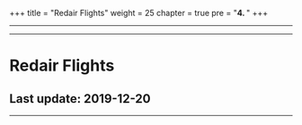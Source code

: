+++
title = "Redair Flights"
weight = 25
chapter = true
pre = "<b>4. </b>"
+++

---

---

#	Redair Flights
##	Last update: 2019-12-20

---
